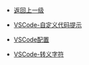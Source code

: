 <!-- # Unity -->

- [返回上一级](../)

- [VSCode-自定义代码提示](/md/VSCode/Child/VSCode-自定义代码提示.md)
- [VSCode配置](/md/VSCode/Child/VSCode配置.md)
- [VSCode-转义字符](/md/VSCode/Child/VSCode-转义字符.md)
